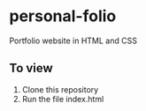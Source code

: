 # personal-folio
Portfolio website in HTML and CSS

## To view
1. Clone this repository
2. Run the file index.html
